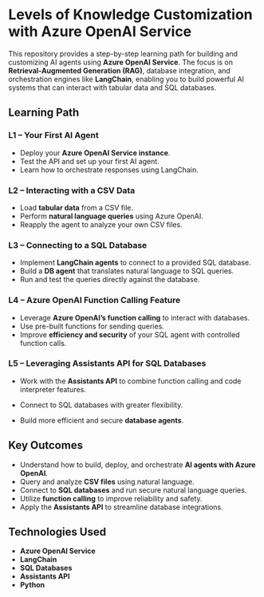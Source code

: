 </head>
<body>
  <h1>Levels of Knowledge Customization with Azure OpenAI Service</h1>
  <p>
    This repository provides a step-by-step learning path for building and customizing AI agents using 
    <strong>Azure OpenAI Service</strong>. The focus is on <strong>Retrieval-Augmented Generation (RAG)</strong>, 
    database integration, and orchestration engines like <strong>LangChain</strong>, enabling you to build 
    powerful AI systems that can interact with tabular data and SQL databases.
  </p>

  <div class="section">
    <h2>Learning Path</h2>
    
  ### L1 – Your First AI Agent
- Deploy your **Azure OpenAI Service instance**.
- Test the API and set up your first AI agent.
- Learn how to orchestrate responses using LangChain.

### L2 – Interacting with a CSV Data
- Load **tabular data** from a CSV file.
- Perform **natural language queries** using Azure OpenAI.
- Reapply the agent to analyze your own CSV files.

### L3 – Connecting to a SQL Database
- Implement **LangChain agents** to connect to a provided SQL database.
- Build a **DB agent** that translates natural language to SQL queries.
- Run and test the queries directly against the database.

### L4 – Azure OpenAI Function Calling Feature
- Leverage **Azure OpenAI’s function calling** to interact with databases.
- Use pre-built functions for sending queries.
- Improve **efficiency and security** of your SQL agent with controlled function calls.

### L5 – Leveraging Assistants API for SQL Databases
- Work with the **Assistants API** to combine function calling and code interpreter features.
- Connect to SQL databases with greater flexibility.
- Build more efficient and secure **database agents**.

  </div>

  <div class="section">
    <h2>Key Outcomes</h2>
    <ul>
      <li>Understand how to build, deploy, and orchestrate <strong>AI agents with Azure OpenAI</strong>.</li>
      <li>Query and analyze <strong>CSV files</strong> using natural language.</li>
      <li>Connect to <strong>SQL databases</strong> and run secure natural language queries.</li>
      <li>Utilize <strong>function calling</strong> to improve reliability and safety.</li>
      <li>Apply the <strong>Assistants API</strong> to streamline database integrations.</li>
    </ul>
  </div>

  <div class="section">
    <h2>Technologies Used</h2>
    <ul>
      <li><strong>Azure OpenAI Service</strong></li>
      <li><strong>LangChain</strong></li>
      <li><strong>SQL Databases</strong></li>
      <li><strong>Assistants API</strong></li>
      <li><strong>Python</strong></li>
    </ul>
  </div>
</body>
</html>
